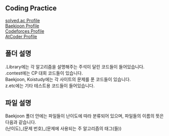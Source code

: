 ## Coding Practice  
[solved.ac Profile](https://solved.ac/profile/ryanson)   
[Baekjoon Profile](https://www.acmicpc.net/user/ryanson)   
[Codeforces Profile](https://codeforces.com/profile/ryansmg6496)   
[AtCoder Profile](https://atcoder.jp/users/ryanson)   
  
## 폴더 설명
.Library에는 각 알고리즘을 설명해주는 주석이 달린 코드들이 들어있습니다.  
.contest에는 CP 대회 코드들이 있습니다.  
Baekjoon, Koistudy에는 각 사이트의 문제를 푼 코드들이 있습니다.  
z.etc에는 기타 테스트용 코드들이 들어있습니다.
  
## 파일 설명
Baekjoon 폴더 안에는 파일들이 난이도에 따라 분류되어 있으며, 파일들의 이름의 뜻은 다음과 같습니다.  
(난이도)\_(문제 번호)\_(문제에 사용되는 주 알고리즘의 태그(들))  
